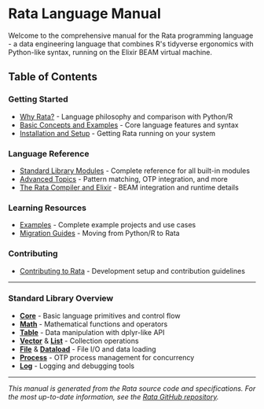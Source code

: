 # Rata Language Manual

Welcome to the comprehensive manual for the Rata programming language - a data engineering language that combines R's tidyverse ergonomics with Python-like syntax, running on the Elixir BEAM virtual machine.

## Table of Contents

### Getting Started
- [Why Rata?](why-rata.md) - Language philosophy and comparison with Python/R
- [Basic Concepts and Examples](basic-concepts.md) - Core language features and syntax
- [Installation and Setup](installation.md) - Getting Rata running on your system

### Language Reference
- [Standard Library Modules](modules/index.md) - Complete reference for all built-in modules
- [Advanced Topics](advanced/index.md) - Pattern matching, OTP integration, and more
- [The Rata Compiler and Elixir](compiler-and-elixir.md) - BEAM integration and runtime details

### Learning Resources  
- [Examples](examples/index.md) - Complete example projects and use cases
- [Migration Guides](migration/index.md) - Moving from Python/R to Rata

### Contributing
- [Contributing to Rata](contributing.md) - Development setup and contribution guidelines

---

### Standard Library Overview
- **[Core](modules/core.md)** - Basic language primitives and control flow
- **[Math](modules/math.md)** - Mathematical functions and operators
- **[Table](modules/table.md)** - Data manipulation with dplyr-like API
- **[Vector](modules/vector.md)** & **[List](modules/list.md)** - Collection operations
- **[File](modules/file.md)** & **[Dataload](modules/dataload.md)** - File I/O and data loading
- **[Process](modules/process.md)** - OTP process management for concurrency
- **[Log](modules/log.md)** - Logging and debugging tools

---

*This manual is generated from the Rata source code and specifications. For the most up-to-date information, see the [Rata GitHub repository](https://github.com/pedrocava/rata-lang).*
